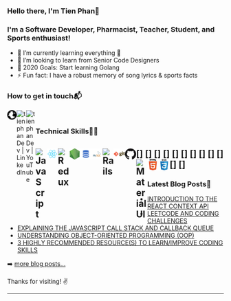 ### Hello there, I'm Tien Phan👋

<!--
**TienPhanDev/TienPhanDev** is a ✨ _special_ ✨ repository because its `README.md` (this file) appears on your GitHub profile.

Here are some ideas to get you started:

- 🔭 I’m currently working on ...
- 🌱 I’m currently learning ...
- 👯 I’m looking to collaborate on ...
- 🤔 I’m looking for help with ...
- 💬 Ask me about ...
- 📫 How to reach me: ...
- 😄 Pronouns: ...
- ⚡ Fun fact: ...
-->

### I'm a Software Developer, Pharmacist, Teacher, Student, and Sports enthusiast!

- 🌱 I’m currently learning everything 🤣
- 👯 I’m looking to learn from Senior Code Designers
- 🥅 2020 Goals: Start learning Golang
- ⚡ Fun fact: I have a robust memory of song lyrics & sports facts<br />



### How to get in touch📬
[<img align="left" alt="tienphanDev" width="22px" src="https://raw.githubusercontent.com/iconic/open-iconic/master/svg/globe.svg" />][website]
[<img align="left" alt="tienphanDev | LinkedIn" width="22px" src="https://cdn.jsdelivr.net/npm/simple-icons@v3/icons/linkedin.svg" />][linkedin]
[<img align="left" alt="tienphanDev | YouTube" width="22px" src="https://cdn.jsdelivr.net/npm/simple-icons@v3/icons/youtube.svg" />][youtube]
<br />

### Technical Skills👨‍💻
[<img align="left" alt="JavaScript" width="26px" src="https://cdn.jsdelivr.net/npm/simple-icons@3.8.0/icons/javascript.svg" />]
[<img align="left" alt="React" width="26px" src="https://raw.githubusercontent.com/github/explore/80688e429a7d4ef2fca1e82350fe8e3517d3494d/topics/react/react.png" />]
[<img align="left" alt="Redux" width="26px" src="https://cdn.jsdelivr.net/npm/simple-icons@3.8.0/icons/redux.svg" />]
[<img align="left" alt="Node.js" width="26px" src="https://raw.githubusercontent.com/github/explore/80688e429a7d4ef2fca1e82350fe8e3517d3494d/topics/nodejs/nodejs.png" />]
[<img align="left" alt="SQL" width="26px" src="https://raw.githubusercontent.com/github/explore/80688e429a7d4ef2fca1e82350fe8e3517d3494d/topics/sql/sql.png" />]
[<img align="left" alt="MySQL" width="26px" src="https://raw.githubusercontent.com/github/explore/80688e429a7d4ef2fca1e82350fe8e3517d3494d/topics/mysql/mysql.png" />]
[<img align="left" alt="Rails" width="26px" src="https://cdn.jsdelivr.net/npm/simple-icons@3.8.0/icons/ruby.svg" />]
[<img align="left" alt="Git" width="26px" src="https://raw.githubusercontent.com/github/explore/80688e429a7d4ef2fca1e82350fe8e3517d3494d/topics/git/git.png" />]
[<img align="left" alt="GitHub" width="26px" src="https://raw.githubusercontent.com/github/explore/78df643247d429f6cc873026c0622819ad797942/topics/github/github.png" />]
[<img align="left" alt="MaterialUI" width="26px" src="https://material-ui.com/static/logo.png" />]
[<img align="left" alt="HTML5" width="26px" src="https://raw.githubusercontent.com/github/explore/80688e429a7d4ef2fca1e82350fe8e3517d3494d/topics/html/html.png" />]
[<img align="left" alt="CSS3" width="26px" src="https://raw.githubusercontent.com/github/explore/80688e429a7d4ef2fca1e82350fe8e3517d3494d/topics/css/css.png" />]
<br />
---

### Latest Blog Posts📕 

<!-- BLOG-POST-LIST:START -->
- [INTRODUCTION TO THE REACT CONTEXT API](https://www.medicine2code.com/introduction-to-the-react-context-api/)
- [LEETCODE AND CODING CHALLENGES](https://www.medicine2code.com/leetcode-and-coding-challenges/)
- [EXPLAINING THE JAVASCRIPT CALL STACK AND CALLBACK QUEUE](https://www.medicine2code.com/explaining-the-javascript-call-stack-and-callback-queue/)
- [UNDERSTANDING OBJECT-ORIENTED PROGRAMMING (OOP)](https://www.medicine2code.com/understanding-object-oriented-programming-oop/)
- [3 HIGHLY RECOMMENDED RESOURCE(S) TO LEARN/IMPROVE CODING SKILLS](https://www.medicine2code.com/3-highly-recommended-resources-to-learn-improve-coding-skills/)
<!-- BLOG-POST-LIST:END -->

➡️ [more blog posts...](https://medicine2code.com)
<br />
<br />
Thanks for visiting! ✌

---

[website]: https://medicine2code.com
[youtube]: https://youtube.com/TienPhanDev
[linkedin]: https://linkedin.com/in/tien-phan-dc
